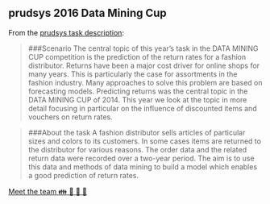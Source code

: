 ## prudsys 2016 Data Mining Cup

From the [prudsys task description](http://www.data-mining-cup.de/en/wettbewerb/aufgabe.html):

> ###Scenario
> The central topic of this year’s task in the DATA MINING CUP competition is the prediction of the return rates for a fashion distributor. Returns have been a major cost driver for online shops for many years. This is particularly the case for assortments in the fashion industry. Many approaches to solve this problem are based on forecasting models. Predicting returns was the central topic in the DATA MINING CUP of 2014. This year we look at the topic in more detail focusing in particular on the influence of discounted items and vouchers on return rates. 

> ###About the task
> A fashion distributor sells articles of particular sizes and colors to its customers. In some cases items are returned to the distributor for various reasons. The order data and the related return data were recorded over a two-year period. The aim is to use this data and methods of data mining to build a model which enables a good prediction of return rates.

[Meet the team :family: :two_women_holding_hands: :couple: :two_men_holding_hands:](https://github.com/epwalsh/dmc2016/tree/master/users#meet-the-team) 

